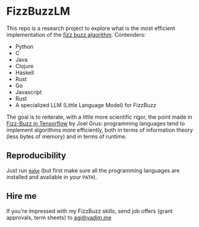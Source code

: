 # FizzBuzzLM

This repo is a research project to explore what is the most efficient implementation of the [fizz buzz algorithm](https://en.wikipedia.org/wiki/Fizz_buzz). Contenders:
- Python
- C
- Java
- Clojure
- Haskell
- Rust
- Go
- Javascript
- Rust
- A specialized LLM (Little Language Model) for FizzBuzz

The goal is to reiterate, with a little more scientific rigor, the point made in [Fizz-Buzz in Tensorflow](https://joelgrus.com/2016/05/23/fizz-buzz-in-tensorflow/) by Joel Grus: programming languages tend to implement algorithms more efficiently, both in terms of information theory (less bytes of memory) and in terms of runtime.

## Reproducibility

Just run [`make`](https://www.gnu.org/software/make/manual/make.html) (but first make sure all the programming languages are installed and available in your `PATH`).

## Hire me

If you're impressed with my FizzBuzz skills, send job offers (grant approvals, term sheets) to [agi@vadim.me](mailto:agi@vadim.me)